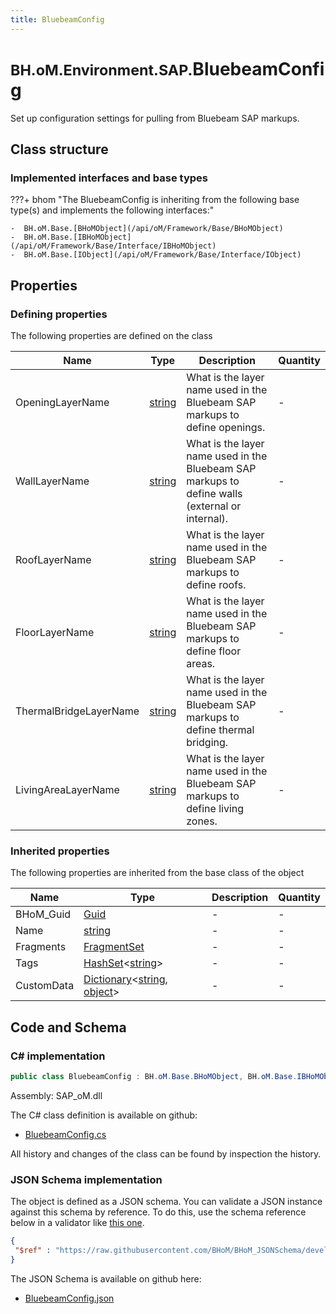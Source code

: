```yaml
---
title: BluebeamConfig
---
```


# <small>BH.oM.Environment.SAP.</small>**BluebeamConfig**

Set up configuration settings for pulling from Bluebeam SAP markups.

## Class structure

### Implemented interfaces and base types

???+ bhom "The BluebeamConfig is inheriting from the following base type(s) and implements the following interfaces:"

    -  BH.oM.Base.[BHoMObject](/api/oM/Framework/Base/BHoMObject)
    -  BH.oM.Base.[IBHoMObject](/api/oM/Framework/Base/Interface/IBHoMObject)
    -  BH.oM.Base.[IObject](/api/oM/Framework/Base/Interface/IObject)


## Properties



### Defining properties

The following properties are defined on the class

| Name             | Type             | Description      | Quantity         |
|------------------|------------------|------------------|------------------|
| OpeningLayerName | [string](https://learn.microsoft.com/en-us/dotnet/api/System.String?view=netstandard-2.0) | What is the layer name used in the Bluebeam SAP markups to define openings. | - |
| WallLayerName | [string](https://learn.microsoft.com/en-us/dotnet/api/System.String?view=netstandard-2.0) | What is the layer name used in the Bluebeam SAP markups to define walls (external or internal). | - |
| RoofLayerName | [string](https://learn.microsoft.com/en-us/dotnet/api/System.String?view=netstandard-2.0) | What is the layer name used in the Bluebeam SAP markups to define roofs. | - |
| FloorLayerName | [string](https://learn.microsoft.com/en-us/dotnet/api/System.String?view=netstandard-2.0) | What is the layer name used in the Bluebeam SAP markups to define floor areas. | - |
| ThermalBridgeLayerName | [string](https://learn.microsoft.com/en-us/dotnet/api/System.String?view=netstandard-2.0) | What is the layer name used in the Bluebeam SAP markups to define thermal bridging. | - |
| LivingAreaLayerName | [string](https://learn.microsoft.com/en-us/dotnet/api/System.String?view=netstandard-2.0) | What is the layer name used in the Bluebeam SAP markups to define living zones. | - |


### Inherited properties
The following properties are inherited from the base class of the object

| Name             | Type             | Description      | Quantity         |
|------------------|------------------|------------------|------------------|
| BHoM_Guid | [Guid](https://learn.microsoft.com/en-us/dotnet/api/System.Guid?view=netstandard-2.0) | - | - |
| Name | [string](https://learn.microsoft.com/en-us/dotnet/api/System.String?view=netstandard-2.0) | - | - |
| Fragments | [FragmentSet](/api/oM/Framework/Base/FragmentSet) | - | - |
| Tags | [HashSet](https://learn.microsoft.com/en-us/dotnet/api/System.Collections.Generic.HashSet-1?view=netstandard-2.0)&lt;[string](https://learn.microsoft.com/en-us/dotnet/api/System.String?view=netstandard-2.0)&gt; | - | - |
| CustomData | [Dictionary](https://learn.microsoft.com/en-us/dotnet/api/System.Collections.Generic.Dictionary-2?view=netstandard-2.0)&lt;[string](https://learn.microsoft.com/en-us/dotnet/api/System.String?view=netstandard-2.0), [object](https://learn.microsoft.com/en-us/dotnet/api/System.Object?view=netstandard-2.0)&gt; | - | - |


## Code and Schema

### C# implementation

``` C# title="C#"
public class BluebeamConfig : BH.oM.Base.BHoMObject, BH.oM.Base.IBHoMObject, BH.oM.Base.IObject
```

Assembly: SAP_oM.dll

The C# class definition is available on github:

- [BluebeamConfig.cs](https://github.com/BHoM/SAP_Toolkit/blob/develop/SAP_oM/Config\BluebeamConfig.cs)

All history and changes of the class can be found by inspection the history.
### JSON Schema implementation

The object is defined as a JSON schema. You can validate a JSON instance against this schema by reference. To do this, use the schema reference below in a validator like [this one](https://www.jsonschemavalidator.net/).

``` json title="JSON Schema"
{
 "$ref" : "https://raw.githubusercontent.com/BHoM/BHoM_JSONSchema/develop/SAP_oM/SAP/BluebeamConfig.json"
}
```

The JSON Schema is available on github here:

- [BluebeamConfig.json](https://github.com/BHoM/BHoM_JSONSchema/blob/develop/SAP_oM/SAP/BluebeamConfig.json)
